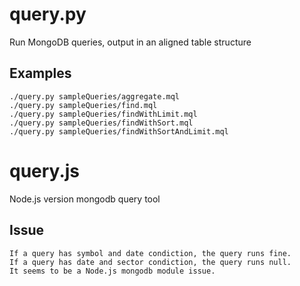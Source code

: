 # query.py
Run MongoDB queries, output in an aligned table structure
## Examples
```
./query.py sampleQueries/aggregate.mql
./query.py sampleQueries/find.mql
./query.py sampleQueries/findWithLimit.mql
./query.py sampleQueries/findWithSort.mql
./query.py sampleQueries/findWithSortAndLimit.mql
```

# query.js
Node.js version mongodb query tool
## Issue
```
If a query has symbol and date condiction, the query runs fine.
If a query has date and sector condiction, the query runs null.
It seems to be a Node.js mongodb module issue.
```
